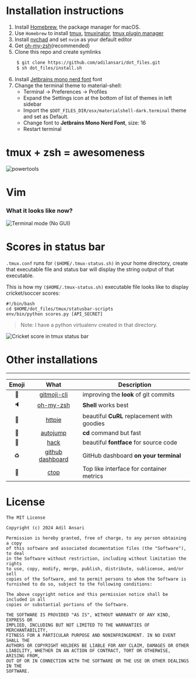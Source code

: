 # Installation instructions

1. Install [Homebrew](https://brew.sh/), the package manager for macOS.
2. Use `Homebrew` to install [tmux](https://formulae.brew.sh/formula/tmux), [tmuxinator](https://formulae.brew.sh/formula/tmuxinator), [tmux plugin manager](https://github.com/tmux-plugins/tpm)
3. Install [nvchad](https://nvchad.com/docs/quickstart/install) and set `nvim` as your default editor
4. Get [oh-my-zsh](https://github.com/robbyrussell/oh-my-zsh/)(recommended)
5. Clone this repo and create symlinks
```bash
	$ git clone https://github.com/adilansari/dot_files.git
	$ sh dot_files/install.sh
```
6. Install [Jetbrains mono nerd font](https://formulae.brew.sh/cask/font-jetbrains-mono-nerd-font#default) font
7. Change the terminal theme to material-shell:
	- Terminal -> Preferences -> Profiles
	- Expand the Settings icon at the bottom of list of themes in left sidebar
	- Import the `$DOT_FILES_DIR/osx/materialshell-dark.terminal` theme and set as Default.
    - Change font to **Jetbrains Mono Nerd Font**, size: 16
	- Restart terminal


# tmux + zsh = awesomeness

![powertools](https://raw.github.com/adilansari/.dot_files/master/screengrabs/terminal.png)

# Vim

### What it looks like now?
![Terminal mode (_No GUI_)](https://raw.github.com/adilansari/.dot_files/master/screengrabs/vimrc.png)

# Scores in status bar

`.tmux.conf` runs for `($HOME/.tmux-status.sh)` in your home directory, create that executable file and status bar will display the string output of that executable.

This is how my `($HOME/.tmux-status.sh)` executable file looks like to display cricket/soccer scores:
```
#!/bin/bash
cd $HOME/dot_files/tmux/statusbar-scripts
env/bin/python scores.py [API_SECRET]
```
> Note: I have a python virtualenv created in that directory.

![Cricket score in tmux status bar](https://raw.github.com/adilansari/.dot_files/master/tmux/statusbar-scripts/screengrabs/cric-score.png)

# Other installations

----------------

| Emoji | What | Description |
|:---:|:---:|---|
| :art: | [gitmoji-cli](https://github.com/carloscuesta/gitmoji-cli) | improving the **look** of git commits |
| :speaker: | [oh-my-zsh](https://github.com/robbyrussell/oh-my-zsh) | **Shell** works best |
| :elephant: | [httpie](https://httpie.org/) | beautiful **CuRL** replacement with goodies  |
| :roller_coaster: | [autojump](https://github.com/wting/autojump) | **cd** command but fast |
| :snake: | [hack](http://sourcefoundry.org/hack/) | beautiful **fontface** for source code |
| :recycle: | [github dashboard](https://github.com/dlvhdr/gh-dash) | GitHub dashboard **on your terminal** |
| :dolphin: | [ctop](https://github.com/bcicen/ctop) | Top like interface for container metrics |


# License
```
The MIT License

Copyright (c) 2024 Adil Ansari

Permission is hereby granted, free of charge, to any person obtaining a copy
of this software and associated documentation files (the "Software"), to deal
in the Software without restriction, including without limitation the rights
to use, copy, modify, merge, publish, distribute, sublicense, and/or sell
copies of the Software, and to permit persons to whom the Software is
furnished to do so, subject to the following conditions:

The above copyright notice and this permission notice shall be included in all
copies or substantial portions of the Software.

THE SOFTWARE IS PROVIDED "AS IS", WITHOUT WARRANTY OF ANY KIND, EXPRESS OR
IMPLIED, INCLUDING BUT NOT LIMITED TO THE WARRANTIES OF MERCHANTABILITY,
FITNESS FOR A PARTICULAR PURPOSE AND NONINFRINGEMENT. IN NO EVENT SHALL THE
AUTHORS OR COPYRIGHT HOLDERS BE LIABLE FOR ANY CLAIM, DAMAGES OR OTHER
LIABILITY, WHETHER IN AN ACTION OF CONTRACT, TORT OR OTHERWISE, ARISING FROM,
OUT OF OR IN CONNECTION WITH THE SOFTWARE OR THE USE OR OTHER DEALINGS IN THE
SOFTWARE.
```
